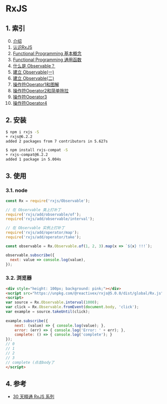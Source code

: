  # RxJS

## 1. 索引

0. [介绍](./介绍.md)
1. [认识RxJS](./认识RxJS.md)
2. [Functional Programming 基本概念](./函数式编程.md)
3. [Functional Programming 通用函数](./函数式编程中的通用函数.md)
4. [什么是 Observable？](./什么是Observable.md)
5. [建立 Observable(一)](./建立Observable(一).md)
6. [建立 Observable(二)](./建立Observable(二).md)
7. [操作符Operator1和图解](./操作符Operator1和图解.md)
8. [操作符Operator2和简单拖拉](./操作符Operator2和简单拖拉.md)
9. [操作符Operator3](./操作符Operator3.md)
10. [操作符Operator4](./操作符Operator4.md)

## 2. 安装

```bash
$ npm i rxjs -S
+ rxjs@6.2.2
added 2 packages from 7 contributors in 5.627s

$ npm install rxjs-compat -S
+ rxjs-compat@6.2.2
added 1 package in 5.004s
```

## 3. 使用

### 3.1. node

```javascript
const Rx = require('rxjs/Observable');

// 在 Observable 类上打补丁
require('rxjs/add/observable/of');
require('rxjs/add/observable/interval');

// 在 Observable 实例上打补丁
require('rxjs/add/operator/map');
require('rxjs/add/operator/take');

const observable = Rx.Observable.of(1, 2, 3).map(x => `${x} !!!`);

observable.subscribe({
  next: value => console.log(value),
});
```

### 3.2. 浏览器

```html
<div style="height: 100px; background: pink;"></div>
<script src="https://unpkg.com/@reactivex/rxjs@5.0.0/dist/global/Rx.js"></script>
<script>
var source = Rx.Observable.interval(1000);
var click = Rx.Observable.fromEvent(document.body, 'click');
var example = source.takeUntil(click);     
   
example.subscribe({
    next: (value) => { console.log(value); },
    error: (err) => { console.log('Error: ' + err); },
    complete: () => { console.log('complete'); }
});
// 0
// 1
// 2
// 3
// complete (点击body了
</script>
```

## 4. 参考

* [30 天精通 RxJS 系列](https://ithelp.ithome.com.tw/users/20103367/ironman/1199)
